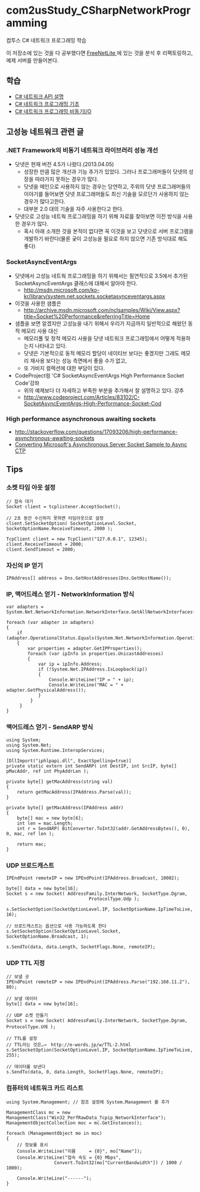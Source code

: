 # com2usStudy_CSharpNetworkProgramming
컴투스 C# 네트워크 프로그래밍 학습
  
  
이 저장소에 있는 것을 다 공부했다면 [FreeNetLite ](https://github.com/jacking75/FreeNetLite)에 있는 것을 분석 후 리팩토링하고, 예제 서버를 만들어본다.  
  
  
## 학습
- [C# 네트워크 API 설명](https://github.com/jacking75/com2usStudy_CSharpNetworkProgramming/tree/hellowoori/_Study )
- [C# 네트워크 프로그래밍 기초](https://docs.google.com/document/d/e/2PACX-1vSQHI4OAHL_zOa1DjJRiW7arDLy160tE2uo1TWvoe8PtPKct8bR0VP84iYQnLhjYoix0-HoJkdvoHNC/pub )  
- [C# 네트워크 프로그래밍 비동기I/O](https://docs.google.com/document/d/e/2PACX-1vRhA1jfWuZs8mUHHN9Cv0VyesDCD7exPbgy6ZjdCGMHNNu4O_gyhysyzwpVfJmmmcCOG--JCgL8htxW/pub )  
  
  
  
## 고성능 네트워크 관련 글
  
### .NET Framework의 비동기 네트워크 라이브러리 성능 개선
- 닷넷은 현재 버전 4.5가 나왔다.(2013.04.05) 
    - 성장한 만큼 많은 개선과 기능 추가가 있었다. 그러나 프로그래머들이 닷넷의 성장을 따라가지 못하는 경우가 많다.
    - 닷넷을 메인으로 사용하지 않는 경우는 당연하고, 주위의 닷넷 프로그래머들의 이야기를 들어보면 닷넷 프로그래머들도 최신 기술을 모르던가 사용하지 않는 경우가 많다고한다. 
    - 대부분 2.0 대의 기술을 자주 사용한다고 한다.
- 닷넷으로 고성능 네트웍 프로그래밍을 하기 위해 자료를 찾아보면 이전 방식을 사용한 경우가 많다.
    - 혹시 아래 소개한 것을 본적이 없다면 꼭 이것을 보고 닷넷으로 서버 프로그램을 개발하기 바란다(물론 궂이 고성능을 필요로 하지 않으면 기존 방식대로 해도 좋다)
  
  
### SocketAsyncEventArgs
- 닷넷에서 고성능 네트웍 프로그래밍을 하기 위해서는 필연적으로 3.5에서 추가된 SocketAsyncEventArgs 클래스에 대해서 알아야 한다.
    - http://msdn.microsoft.com/ko-kr/library/system.net.sockets.socketasynceventargs.aspx
- 이것을 사용한 샘플은
    - http://archive.msdn.microsoft.com/nclsamples/Wiki/View.aspx?title=Socket%20Performance&referringTitle=Home
- 샘플을 보면 알겠지만 고성능을 내기 위해서 우리가 지금까지 일반적으로 해왔던 동적 메모리 사용 대신 
    - 메모리풀 및 정적 메모리 사용을 닷넷 네트워크 프로그래밍에서 어떻게 적용하는지 나타내고 있다. 
    - 닷넷은 기본적으로 동적 메모리 할당이 네이티브 보다는 좋겠지만 그래도 메모리 재사용 보다는 성능 측면에서 좋을 수가 없고, 
    - 또 가비지 컬렉션에 대한 부담이 있다.
- CodeProject읭 'C# SocketAsyncEventArgs High Performance Socket Code'강좌
    - 위의 예제보다 더 자세하고 부족한 부분을 추가해서 잘 설명하고 있다. 강추 
    - http://www.codeproject.com/Articles/83102/C-SocketAsyncEventArgs-High-Performance-Socket-Cod
  
  
### High performance asynchronous awaiting sockets
- http://stackoverflow.com/questions/17093206/high-performance-asynchronous-awaiting-sockets
- [Converting Microsoft's Asynchronous Server Socket Sample to Async CTP](http://social.msdn.microsoft.com/Forums/en-US/aac79f64-5886-40f5-a8f1-a4a6f2460c85/converting-microsofts-asynchronous-server-socket-sample-to-async-ctp)
    
  
  
## Tips
  
### 소켓 타임 아웃 설정
```
// 접속 대기
Socket client = tcplistener.AcceptSocket();

// 2초 동안 수신하지 못하면 타임아웃으로 설정
client.SetSocketOption( SocketOptionLevel.Socket, SocketOptionName.ReceiveTimeout, 2000 );
```
  
```
TcpClient client = new TcpClient("127.0.0.1", 12345);
client.ReceiveTimeout = 2000;
client.SendTimeout = 2000;
```
  
### 자신의 IP 얻기
```
IPAddress[] address = Dns.GetHostAddresses(Dns.GetHostName());
```
  
### IP, 맥어드레스 얻기 - NetworkInformation 방식
```
var adapters = System.Net.NetworkInformation.NetworkInterface.GetAllNetworkInterfaces();
            
foreach (var adapter in adapters)
{
	if (adapter.OperationalStatus.Equals(System.Net.NetworkInformation.OperationalStatus.Up))
	{
		var properties = adapter.GetIPProperties();
		foreach (var ipInfo in properties.UnicastAddresses)
		{
			var ip = ipInfo.Address;
			if (!System.Net.IPAddress.IsLoopback(ip))
			{
				Console.WriteLine("IP = " + ip);
				Console.WriteLine("MAC = " + adapter.GetPhysicalAddress());
			}
		 }
	 }
}
```  
  
### 맥어드레스 얻기 - SendARP 방식
``` 
using System;
using System.Net;
using System.Runtime.InteropServices;

[DllImport("iphlpapi.dll", ExactSpelling=true)]
private static extern int SendARP( int DestIP, int SrcIP, byte[] pMacAddr, ref int PhyAddrLen );

private byte[] getMacAddress(string val)
{
    return getMacAddress(IPAddress.Parse(val));
}

private byte[] getMacAddress(IPAddress addr)
{
    byte[] mac = new byte[6];
    int len = mac.Length;
    int r = SendARP( BitConverter.ToInt32(addr.GetAddressBytes(), 0), 0, mac, ref len );

    return mac;
}
```
  
### UDP 브로드캐스트  
```
IPEndPoint remoteIP = new IPEndPoint(IPAddress.Broadcast, 10002);

byte[] data = new byte[16];
Socket s = new Socket( AddressFamily.InterNetwork, SocketType.Dgram, 
                               ProtocolType.Udp );

s.SetSocketOption(SocketOptionLevel.IP, SocketOptionName.IpTimeToLive, 16);

// 브로드캐스트는 옵션으로 사용 가능하도록 한다 
s.SetSocketOption(SocketOptionLevel.Socket, SocketOptionName.Broadcast, 1);

s.SendTo(data, data.Length, SocketFlags.None, remoteIP);
```
  
### UDP TTL 지정
```
// 보낼 곳
IPEndPoint remoteIP = new IPEndPoint(IPAddress.Parse("192.168.11.2"), 80);

// 보낼 데이터
byte[] data = new byte[16];

// UDP 소켓 만들기
Socket s = new Socket( AddressFamily.InterNetwork, SocketType.Dgram, ProtocolType.U에 );

// TTL를 설정
// TTL라는 것은…→　http://e-words.jp/w/TTL-2.html
s.SetSocketOption(SocketOptionLevel.IP, SocketOptionName.IpTimeToLive, 255);

// 데이터를 보낸다
s.SendTo(data, 0, data.Length, SocketFlags.None, remoteIP);
```  
  
### 컴퓨터의 네트워크 카드 리스트
```
using System.Management; // 참조 설정에 System.Management 를 추가

ManagementClass mc = new ManagementClass("Win32_PerfRawData_Tcpip_NetworkInterface");
ManagementObjectCollection moc = mc.GetInstances();

foreach (ManagementObject mo in moc)
{
    // 정보를 표시
    Console.WriteLine("이름     = {0}", mo["Name"]);
    Console.WriteLine("접속 속도 = {0} Mbps", 
                  Convert.ToInt32(mo["CurrentBandwidth"]) / 1000 / 1000);

    Console.WriteLine("------");
}
``` 
  
  